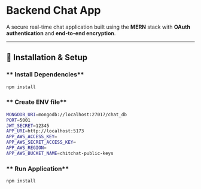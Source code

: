 # Backend Chat App

A secure real-time chat application built using the **MERN** stack with **OAuth authentication** and **end-to-end encryption**.

---

## 🚀 Installation & Setup

### ** Install Dependencies**
```sh
npm install
```

### ** Create ENV file**
```bash
MONGODB_URI=mongodb://localhost:27017/chat_db
PORT=5001
JWT_SECRET=12345
APP_URI=http://localhost:5173
APP_AWS_ACCESS_KEY=
APP_AWS_SECRET_ACCESS_KEY=
APP_AWS_REGION=
APP_AWS_BUCKET_NAME=chitchat-public-keys
```

### ** Run Application**
```sh
npm install
```
